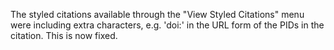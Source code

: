 The styled citations available through the "View Styled Citations" menu were including extra characters, e.g. 'doi:' in the URL form of the PIDs in the citation. This is now fixed.